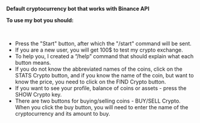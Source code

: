 
<b>Default cryptocurrency bot that works with Binance API</b><br>
<p><b>To use my bot you should:</b></p><br>
<ul>
  <li>Press the "Start" button, after which the "/start" command will be sent.</li>
  <li>If you are a new user, you will get 100$ to test my crypto exchange.</li>
  <li>To help you, I created a “/help” command that should explain what each button means.</li>
  <li>If you do not know the abbreviated names of the coins, click on the STATS Crypto button, and if you know the name of the coin, but want to know the price, you need to click on the FIND Crypto button.</li>
  <li>If you want to see your profile, balance of coins or assets - press the SHOW Crypto key. </li>
  <li>There are two buttons for buying/selling coins - BUY/SELL Crypto. When you click the buy button, you will need to enter the name of the cryptocurrency and its amount to buy.</li>
</ul>
